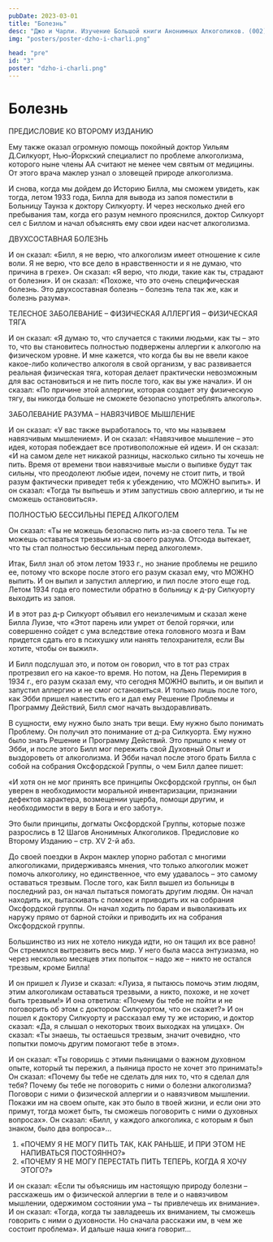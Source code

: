 ```yaml
---
pubDate: 2023-03-01
title: "Болезнь"
desc: "Джо и Чарли. Изучение Большой книги Анонимных Алкоголиков. (002)"
img: "posters/poster-dzho-i-charli.png"

head: "pre"
id: "3"
poster: "dzho-i-charli.png"
---
```


# Болезнь

ПРЕДИСЛОВИЕ КО ВТОРОМУ ИЗДАНИЮ

Ему также оказал огромную помощь покойный доктор Уильям Д.Силкуорт, Нью-Йоркский специалист по проблеме алкоголизма, которого ныне члены АА считают не менее чем святым от медицины. От этого врача маклер узнал о зловещей природе алкоголизма.

И снова, когда мы дойдем до Историю Билла, мы сможем увидеть, как тогда, летом 1933 года, Билла для вывода из запоя поместили в Больницу Таунза к доктору Силкуорту. И через несколько дней его пребывания там, когда его разум немного прояснился, доктор Силкуорт сел с Биллом и начал объяснять ему свои идеи насчет алкоголизма.

ДВУХСОСТАВНАЯ БОЛЕЗНЬ

И он сказал: «Билл, я не верю, что алкоголизм имеет отношение к силе воли. Я не верю, что все дело в нравственности и я не думаю, что причина в грехе». Он сказал: «Я верю, что люди, такие как ты, страдают от болезни». И он сказал: «Похоже, что это очень специфическая болезнь. Это двухсоставная болезнь – болезнь тела так же, как и болезнь разума».

ТЕЛЕСНОЕ ЗАБОЛЕВАНИЕ – ФИЗИЧЕСКАЯ АЛЛЕРГИЯ – ФИЗИЧЕСКАЯ ТЯГА

И он сказал: «Я думаю то, что случается с такими людьми, как ты – это то, что вы становитесь полностью подвержены аллергии к алкоголю на физическом уровне. И мне кажется, что когда бы вы не ввели какое какое-либо количество алкоголя в свой организм, у вас развивается реальная физическая тяга, которая делает практически невозможным для вас остановиться и не пить после того, как вы уже начали». И он сказал: «По причине этой аллергии, которая создает эту физическую тягу, вы никогда больше не сможете безопасно употреблять алкоголь».

ЗАБОЛЕВАНИЕ РАЗУМА – НАВЯЗЧИВОЕ МЫШЛЕНИЕ

И он сказал: «У вас также выработалось то, что мы называем навязчивым мышлением». И он сказал: «Навязчивое мышление – это идея, которая побеждает все противоположные ей идеи». И он сказал: «И на самом деле нет никакой разницы, насколько сильно ты хочешь не пить. Время от времени твои навязчивые мысли о выпивке будут так сильны, что преодолеют любые идеи, почему не стоит пить, и твой разум фактически приведет тебя к убеждению, что МОЖНО выпить». И он сказал: «Тогда ты выпьешь и этим запустишь свою аллергию, и ты не сможешь остановиться».

ПОЛНОСТЬЮ БЕССИЛЬНЫ ПЕРЕД АЛКОГОЛЕМ

Он сказал: «Ты не можешь безопасно пить из-за своего тела. Ты не можешь оставаться трезвым из-за своего разума. Отсюда вытекает, что ты стал полностью бессильным перед алкоголем».

Итак, Билл знал об этом летом 1933 г., но знание проблемы не решило ее, потому что вскоре после этого его разум сказал ему, что МОЖНО выпить. И он выпил и запустил аллергию, и пил после этого еще год. Летом 1934 года его поместили обратно в больницу к д-ру Силкуорту выходить из запоя.

И в этот раз д-р Силкуорт объявил его неизлечимым и сказал жене Билла Луизе, что «Этот парень или умрет от белой горячки, или совершенно сойдет с ума вследствие отека головного мозга и Вам придется сдать его в психушку или нанять телохранителя, если Вы хотите, чтобы он выжил».

И Билл подслушал это, и потом он говорил, что в тот раз страх протрезвил его на какое-то время. Но потом, на День Перемирия в 1934 г., его разум сказал ему, что сегодня МОЖНО выпить, и он выпил и запустил аллергию и не смог остановиться. И только лишь после того, как Эбби пришел навестить его и дал ему Решение Проблемы и Программу Действий, Билл смог начать выздоравливать.

В сущности, ему нужно было знать три вещи. Ему нужно было понимать Проблему. Он получил это понимание от д-ра Силкуорта. Ему нужно было знать Решение и Программу Действий. Это пришло к нему от Эбби, и после этого Билл мог пережить свой Духовный Опыт и выздороветь от алкоголизма. И Эбби начал после этого брать Билла с собой на собрания Оксфордской Группы, о чем Билл далее пишет:

«И хотя он не мог принять все принципы Оксфордской группы, он был уверен в необходимости моральной инвентаризации, признании дефектов характера, возмещении ущерба, помощи другим, и необходимости в веру в Бога и его заботу».

Это были принципы, догматы Оксфордской Группы, которые позже разрослись в 12 Шагов Анонимных Алкоголиков.
Предисловие ко Второму Изданию – стр. XV 2-й абз.

До своей поездки в Акрон маклер упорно работал с многими алкоголиками, придерживаясь мнения, что только алкоголик может помочь алкоголику, но единственное, что ему удавалось – это самому оставаться трезвым.
После того, как Билл вышел из больницы в последний раз, он начал пытаться помогать другим людям. Он начал находить их, вытаскивать с помоек и приводить их на собрания Оксфордской группы. Он начал ходить по барам и выволакивать их наружу прямо от барной стойки и приводить их на собрания Оксфордской группы.

Большинство из них не хотело никуда идти, но он тащил их все равно! Он стремился вытрезвить весь мир. У него была масса энтузиазма, но через несколько месяцев этих попыток – надо же – никто не остался трезвым, кроме Билла!

И он пришел к Луизе и сказал: «Луиза, я пытаюсь помочь этим людям, этим алкоголикам оставаться трезвыми, а никто, похоже, и не хочет быть трезвым!» И она ответила: «Почему бы тебе не пойти и не поговорить об этом с доктором Силкуортом, что он скажет?» И он пошел к доктору Силкуорту и рассказал ему ту же историю, и доктор сказал: «Да, я слышал о некоторых твоих выходках на улицах». Он сказал: «Ты знаешь, ты остаешься трезвым, значит очевидно, что попытки помочь другим помогают тебе в этом».

И он сказал: «Ты говоришь с этими пьяницами о важном духовном опыте, который ты пережил, а пьяница просто не хочет это принимать!» Он сказал: «Почему бы тебе не сделать для них то, что я сделал для тебя? Почему бы тебе не поговорить с ними о болезни алкоголизма? Поговори с ними о физической аллергии и о навязчивом мышлении. Покажи им на своем опыте, как это было в твоей жизни, и если они это примут, тогда может быть, ты сможешь поговорить с ними о духовных вопросах». Он сказал: «Билл, у каждого алкоголика, с которым я был знаком, было два вопроса»…

1. «ПОЧЕМУ Я НЕ МОГУ ПИТЬ ТАК, КАК РАНЬШЕ, И ПРИ ЭТОМ НЕ НАПИВАТЬСЯ ПОСТОЯННО?»
2. «ПОЧЕМУ Я НЕ МОГУ ПЕРЕСТАТЬ ПИТЬ ТЕПЕРЬ, КОГДА Я ХОЧУ ЭТОГО?»

И он сказал: «Если ты объяснишь им настоящую природу болезни – расскажешь им о физической аллергии в теле и о навязчивом мышлении, одержимом состоянии ума – ты привлечешь их внимание». И он сказал: «Тогда, когда ты завладеешь их вниманием, ты сможешь говорить с ними о духовности. Но сначала расскажи им, в чем же состоит проблема». И дальше наша книга говорит…
